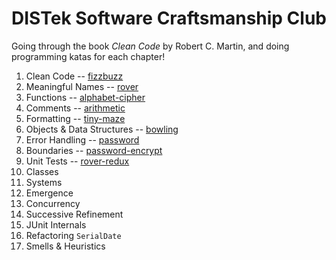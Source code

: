 DISTek Software Craftsmanship Club
==================================
Going through the book _Clean Code_ by Robert C. Martin, and doing programming katas for each chapter!

1. Clean Code -- [fizzbuzz](fizzbuzz)
2. Meaningful Names -- [rover](rover)
3. Functions -- [alphabet-cipher](alphabet-cipher)
4. Comments -- [arithmetic](arithmetic)
5. Formatting -- [tiny-maze](tiny-maze)
6. Objects & Data Structures -- [bowling](bowling)
7. Error Handling -- [password](password)
8. Boundaries -- [password-encrypt](password-encrypt)
9. Unit Tests -- [rover-redux](rover-redux)
10. Classes
11. Systems
12. Emergence
13. Concurrency
14. Successive Refinement
15. JUnit Internals
16. Refactoring `SerialDate`
17. Smells & Heuristics
